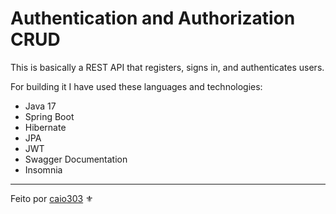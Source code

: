 # Authentication and Authorization CRUD

This is basically a REST API that registers, signs in, and authenticates users.

For building it I have used these languages and technologies:

* Java 17
* Spring Boot
* Hibernate
* JPA
* JWT
* Swagger Documentation
* Insomnia

----------------------------------------------------------------------------------------------------------------------------------------------------------

Feito por <a href="linkedin.com/in/caio303">caio303</a> :fleur_de_lis:
